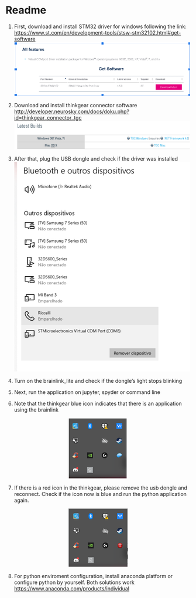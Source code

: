 # Readme
1. First, download and install STM32 driver for windows following the link:
https://www.st.com/en/development-tools/stsw-stm32102.html#get-software
![alt text](https://github.com/Riccellisp/brainlink_lite_python/blob/main/tutorial/figs/stm32.png?raw=true)

2. Download and install thinkgear connector software
http://developer.neurosky.com/docs/doku.php?id=thinkgear_connector_tgc
![alt text](https://github.com/Riccellisp/brainlink_lite_python/blob/main/tutorial/figs/thinkgear.png?raw=true)

3. After that, plug the USB dongle and check if the driver was installed
![alt text](https://github.com/Riccellisp/brainlink_lite_python/blob/main/tutorial/figs/dispositivos.png?raw=true)

4. Turn on the brainlink_lite and check if the dongle’s light stops blinking

5. Next, run the application on jupyter, spyder or command line

6. Note that the thinkgear blue icon indicates that there is an application using the brainlink

<p align="center">
  <img src="https://github.com/Riccellisp/brainlink_lite_python/blob/main/tutorial/figs/blueicon.png?raw=true" alt="Sublime's custom image"/>
</p>

7. If there is a red icon in the thinkgear, please remove the usb dongle and reconnect. Check if the icon now is blue and run the python application again.

<p align="center">
  <img src="https://github.com/Riccellisp/brainlink_lite_python/blob/main/tutorial/figs/redicon.png?raw=true" alt="Sublime's custom image"/>
</p>

8. For python enviroment configuration, install anaconda platform or configure python by yourself. Both solutions work
https://www.anaconda.com/products/individual

